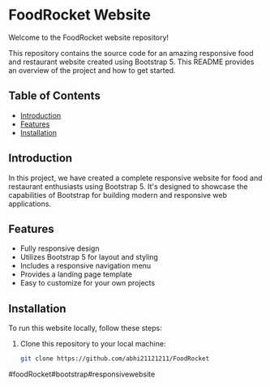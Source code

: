 # FoodRocket Website

Welcome to the FoodRocket website repository!

This repository contains the source code for an amazing responsive food and restaurant website created using Bootstrap 5. This README provides an overview of the project and how to get started.

## Table of Contents
- [Introduction](#introduction)
- [Features](#features)
- [Installation](#installation)


## Introduction
In this project, we have created a complete responsive website for food and restaurant enthusiasts using Bootstrap 5. It's designed to showcase the capabilities of Bootstrap for building modern and responsive web applications.

## Features
- Fully responsive design
- Utilizes Bootstrap 5 for layout and styling
- Includes a responsive navigation menu
- Provides a landing page template
- Easy to customize for your own projects

## Installation
To run this website locally, follow these steps:

1. Clone this repository to your local machine:
   ```sh
   git clone https://github.com/abhi21121211/FoodRocket
#foodRocket#bootstrap#responsivewebsite 
